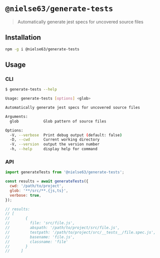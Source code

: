 # `@nielse63/generate-tests`

> Automatically generate jest specs for uncovered source files

## Installation

```bash
npm -g i @nielse63/generate-tests
```

## Usage

### CLI

```bash
$ generate-tests --help

Usage: generate-tests [options] <glob>

Automatically generate jest specs for uncovered source files

Arguments:
  glob           Glob pattern of source files

Options:
  -V, --verbose  Print debug output (default: false)
  -D, --cwd      Current working directory
  -V, --version  output the version number
  -h, --help     display help for command
```

### API

```js
import generateTests from '@nielse63/generate-tests';

const results = await generateTests({
  cwd: '/path/to/project',
  glob: '**/src/**.{js,ts}',
  verbose: true,
});

// results:
// [
//       {
//         file: 'src/file.js',
//         abspath: '/path/to/project/src/file.js',
//         testpath: '/path/to/project/src/__tests__/file.spec.js',
//         basename: 'file.js',
//         classname: 'file'
//       }
//     ]
```
